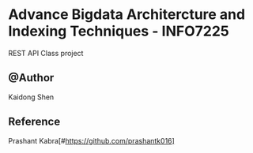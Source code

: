 # Advance Bigdata Architercture and Indexing Techniques - INFO7225

 REST API Class project

## @Author
Kaidong Shen

## Reference
Prashant Kabra[#https://github.com/prashantk016]


